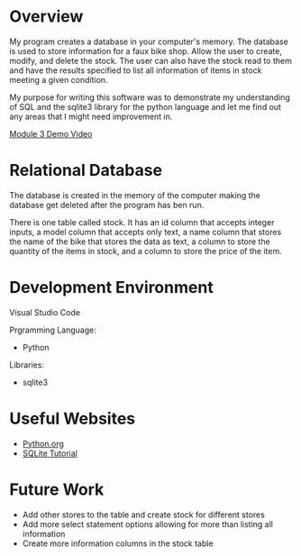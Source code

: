 # Overview

My program creates a database in your computer's memory. The database is used to store information for a faux bike shop. Allow the user to create, modify, and delete the stock. The user can also have the stock read to them and have the results specified to list all information of items in stock meeting a given condition.

My purpose for writing this software was to demonstrate my understanding of SQL and the sqlite3 library for the python language and let me find out any areas that I might need improvement in.

[Module 3 Demo Video](https://youtu.be/jCQ6sI6y2qI)

# Relational Database

The database is created in the memory of the computer making the database get deleted after the program has ben run.

There is one table called stock.
It has an id column that accepts integer inputs, 
a model column that accepts only text, 
a name column that stores the name of the bike that stores the data as text, 
a column to store the quantity of the items in stock, 
and a column to store the price of the item.

# Development Environment

Visual Studio Code

Prgramming Language:
* Python

Libraries:
* sqlite3

# Useful Websites

* [Python.org](https://docs.python.org/3.8/library/sqlite3.html)
* [SQLite Tutorial](https://www.sqlitetutorial.net/)

# Future Work

* Add other stores to the table and create stock for different stores
* Add more select statement options allowing for more than listing all information
* Create more information columns in the stock table